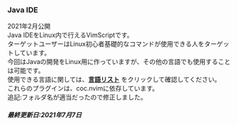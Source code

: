 ### Java IDE
2021年2月公開  
Java IDEをLinux内で行えるVimScriptです。  
ターゲットユーザーはLinux初心者基礎的なコマンドが使用できる人をターゲットしています。  
今回はJavaの開発をLinux用に作っていますが、その他の言語でも使用することは可能です。  
使用できる言語に関しては、**[言語リスト](https://github.com/neoclide/coc.nvim/wiki/Language-servers)** をクリックして確認してください。  
これらのプラグインは、coc.nvimに依存しています。  
追記:フォルダ名が適当だったので修正しました。  
##### 最終更新日:2021年7月7日
